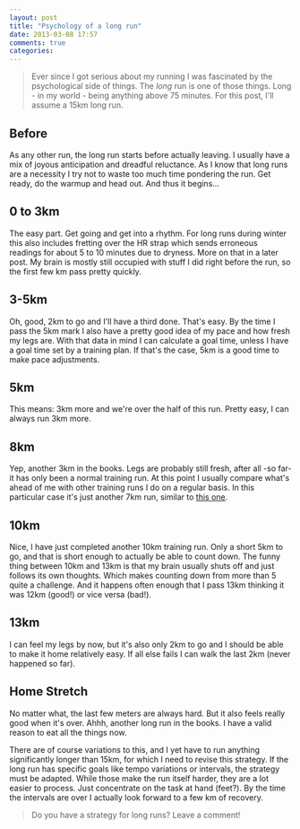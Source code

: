 ```yaml
---
layout: post
title: "Psychology of a long run"
date: 2013-03-08 17:57
comments: true
categories: 
---
```

> Ever since I got serious about my running I was fascinated by the psychological side of things. The _long_ run is one of those things.
> Long - in my world - being anything above 75 minutes. For this post, I'll assume a 15km long run.

## Before
As any other run, the long run starts before actually leaving. I usually have
a mix of joyous anticipation and dreadful reluctance. As I know that long runs
are a necessity I try not to waste too much time pondering the run. Get ready,
do the warmup and head out. And thus it begins...
<!-- more -->

## 0 to 3km
The easy part. Get going and get into a rhythm. For long runs during winter this
also includes fretting over the HR strap which sends erroneous readings for about
5 to 10 minutes due to dryness. More on that in a later post. My brain is mostly
still occupied with stuff I did right before the run, so the first few km pass
pretty quickly.

## 3-5km
Oh, good, 2km to go and I'll have a third done. That's easy. By the time I pass
the 5km mark I also have a pretty good idea of my pace and how fresh my legs are.
With that data in mind I can calculate a goal time, unless I have a goal time set
by a training plan. If that's the case, 5km is a good time to make pace adjustments.

## 5km
This means: 3km more and we're over the half of this run. Pretty easy, I can 
always run 3km more.

## 8km
Yep, another 3km in the books. Legs are probably still fresh, after all -so far-
it has only been a normal training run. At this point I usually compare what's
ahead of me with other training runs I do on a regular basis. In this particular case
it's just another 7km run, similar to [this one](http://app.strava.com/activities/38548190 "7km on Strava").

## 10km
Nice, I have just completed another 10km training run. Only a short 5km to go,
and that is short enough to actually be able to count down. The funny thing
between 10km and 13km is that my brain usually shuts off and just follows its own
thoughts. Which makes counting down from more than 5 quite a challenge. And it happens
often enough that I pass 13km thinking it was 12km (good!) or vice versa (bad!).

## 13km
I can feel my legs by now, but it's also only 2km to go and I should be able to 
make it home relatively easy. If all else fails I can walk the last 2km (never
happened so far).

## Home Stretch
No matter what, the last few meters are always hard. But it also feels really
good when it's over. Ahhh, another long run in the books. I have a valid reason
to eat all the things now.


There are of course variations to this, and I yet have to run anything significantly
longer than 15km, for which I need to revise this strategy. If the long run has
specific goals like tempo variations or intervals, the strategy must be
adapted.  While those make the run itself harder, they are a lot easier to process.
Just concentrate on the task at hand (feet?). By the time the intervals are over 
I actually look forward to a few km of recovery.

> Do you have a strategy for long runs? Leave a comment!
